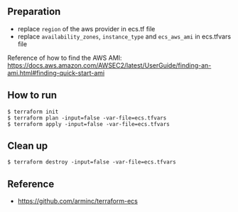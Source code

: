 Preparation
---

- replace `region` of the aws provider in ecs.tf file
- replace `availability_zones`, `instance_type` and `ecs_aws_ami` in ecs.tfvars file

Reference of how to find the AWS AMI: 
https://docs.aws.amazon.com/AWSEC2/latest/UserGuide/finding-an-ami.html#finding-quick-start-ami

How to run
---

```shell
$ terraform init
$ terraform plan -input=false -var-file=ecs.tfvars
$ terraform apply -input=false -var-file=ecs.tfvars
```

Clean up
---

```shell
$ terraform destroy -input=false -var-file=ecs.tfvars
```

Reference
---

- https://github.com/arminc/terraform-ecs
